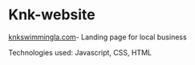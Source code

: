 # Knk-website
[knkswimmingla.com](https://www.knkswimmingla.com)- Landing page for local business
 
Technologies used: Javascript, CSS, HTML
